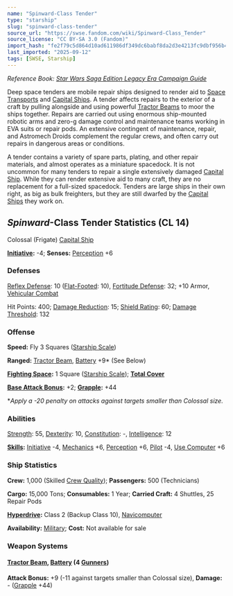 ```yaml
---
name: "Spinward-Class Tender"
type: "starship"
slug: "spinward-class-tender"
source_url: "https://swse.fandom.com/wiki/Spinward-Class_Tender"
source_license: "CC BY-SA 3.0 (Fandom)"
import_hash: "fe2f79c5d864d10ad611986df349dc6babf8da2d3e4213fc9dbf956b4a8f08cf"
last_imported: "2025-09-12"
tags: [SWSE, Starship]
---
```

*Reference Book: [Star Wars Saga Edition Legacy Era Campaign Guide](https://swse.fandom.com/wiki/Star_Wars_Saga_Edition_Legacy_Era_Campaign_Guide)*

Deep space tenders are mobile repair ships designed to render aid to [Space Transports](https://swse.fandom.com/wiki/Space_Transports) and [Capital Ships](https://swse.fandom.com/wiki/Capital_Ships). A tender affects repairs to the exterior of a craft by pulling alongside and using powerful [Tractor Beams](https://swse.fandom.com/wiki/Tractor_Beams) to moor the ships together. Repairs are carried out using enormous ship-mounted robotic arms and zero-g damage control and maintenance teams working in EVA suits or repair pods. An extensive contingent of maintenance, repair, and Astromech Droids complement the regular crews, and often carry out repairs in dangerous areas or conditions.

A tender contains a variety of spare parts, plating, and other repair materials, and almost operates as a miniature spacedock. It is not uncommon for many tenders to repair a single extensively damaged [Capital Ship](https://swse.fandom.com/wiki/Capital_Ship). While they can render extensive aid to many craft, they are no replacement for a full-sized spacedock. Tenders are large ships in their own right, as big as bulk freighters, but they are still dwarfed by the [Capital Ships](https://swse.fandom.com/wiki/Capital_Ships) they work on.

## *Spinward*-Class Tender Statistics (CL 14)
Colossal (Frigate) [Capital Ship](https://swse.fandom.com/wiki/Capital_Ship)

**[Initiative](https://swse.fandom.com/wiki/Initiative):** -4; **Senses:** [Perception](https://swse.fandom.com/wiki/Perception) +6
### Defenses
[Reflex Defense](https://swse.fandom.com/wiki/Reflex_Defense_(Vehicles)): 10 ([Flat-Footed](https://swse.fandom.com/wiki/Flat-Footed): 10), [Fortitude Defense](https://swse.fandom.com/wiki/Fortitude_Defense_(Vehicles)): 32; +10 Armor, [Vehicular Combat](https://swse.fandom.com/wiki/Vehicular_Combat)

Hit Points: 400; [Damage Reduction](https://swse.fandom.com/wiki/Damage_Reduction): 15; [Shield Rating](https://swse.fandom.com/wiki/Shield_Rating): 60; [Damage Threshold](https://swse.fandom.com/wiki/Damage_Threshold_(Vehicles)): 132
### Offense
**Speed:** Fly 3 Squares ([Starship Scale](https://swse.fandom.com/wiki/Starship_Scale))

**Ranged:** [Tractor Beam](https://swse.fandom.com/wiki/Tractor_Beam), [Battery](https://swse.fandom.com/wiki/Battery) +9* (See Below)

**[Fighting Space](https://swse.fandom.com/wiki/Fighting_Space):** 1 Square ([Starship Scale](https://swse.fandom.com/wiki/Starship_Scale)); **[Total Cover](https://swse.fandom.com/wiki/Total_Cover)**

**[Base Attack Bonus](https://swse.fandom.com/wiki/Base_Attack_Bonus):** +2; **[Grapple](https://swse.fandom.com/wiki/Grapple):** +44

**Apply a -20 penalty on attacks against targets smaller than Colossal size.*
### Abilities
[Strength](https://swse.fandom.com/wiki/Strength): 55, [Dexterity](https://swse.fandom.com/wiki/Dexterity): 10, [Constitution](https://swse.fandom.com/wiki/Constitution): -, [Intelligence](https://swse.fandom.com/wiki/Intelligence): 12

**[Skills](https://swse.fandom.com/wiki/Skills):** [Initiative](https://swse.fandom.com/wiki/Initiative) -4, [Mechanics](https://swse.fandom.com/wiki/Mechanics) +6, [Perception](https://swse.fandom.com/wiki/Perception) +6, [Pilot](https://swse.fandom.com/wiki/Pilot) -4, [Use Computer](https://swse.fandom.com/wiki/Use_Computer) +6
### Ship Statistics
**Crew:** 1,000 (Skilled [Crew Quality](https://swse.fandom.com/wiki/Crew_Quality)); **Passengers:** 500 (Technicians)

**Cargo:** 15,000 Tons; **Consumables:** 1 Year; **Carried Craft:** 4 Shuttles, 25 Repair Pods

**[Hyperdrive](https://swse.fandom.com/wiki/Hyperdrive):** Class 2 (Backup Class 10), [Navicomputer](https://swse.fandom.com/wiki/Navicomputer)

**Availability:** [Military](https://swse.fandom.com/wiki/Military); **Cost:** Not available for sale
### Weapon Systems
#### **[Tractor Beam](https://swse.fandom.com/wiki/Tractor_Beam), [Battery](https://swse.fandom.com/wiki/Battery)** **(4 [Gunners](https://swse.fandom.com/wiki/Gunners))**
**Attack Bonus:** +9 (-11 against targets smaller than Colossal size), **Damage:** - ([Grapple](https://swse.fandom.com/wiki/Grapple) +44)